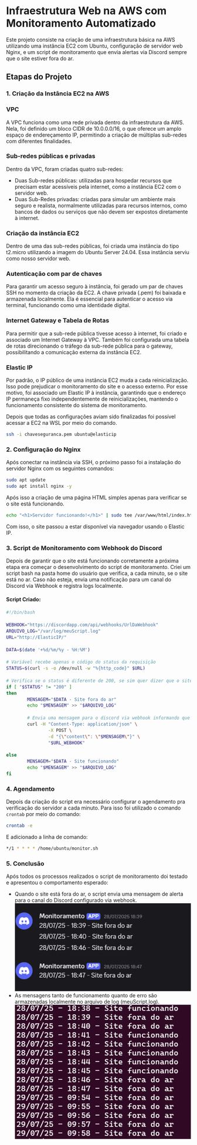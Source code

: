 # Infraestrutura Web na AWS com Monitoramento Automatizado
Este projeto consiste na criação de uma infraestrutura básica na AWS utilizando uma instância EC2 com Ubuntu, configuração de servidor web Nginx, e um script de monitoramento que envia alertas via Discord sempre que o site estiver fora do ar.

## Etapas do Projeto

### 1. Criação da Instância EC2 na AWS
### VPC
A VPC funciona como uma rede privada dentro da infraestrutura da AWS. Nela, foi definido um bloco CIDR de 10.0.0.0/16, o que oferece um amplo espaço de endereçamento IP, permitindo a criação de múltiplas sub-redes com diferentes finalidades.

### Sub-redes públicas e privadas
Dentro da VPC, foram criadas quatro sub-redes:
- Duas Sub-redes públicas: utilizadas para hospedar recursos que precisam estar acessíveis pela internet, como a instância EC2 com o servidor web.
- Duas Sub-Redes privadas: criadas para simular um ambiente mais seguro e realista, normalmente utilizadas para recursos internos, como bancos de dados ou serviços que não devem ser expostos diretamente à internet.
  
### Criação da instância EC2
Dentro de uma das sub-redes públicas, foi criada uma instância do tipo t2.micro utilizando a imagem do Ubuntu Server 24.04. Essa instância serviu como nosso servidor web.

### Autenticação com par de chaves
Para garantir um acesso seguro à instância, foi gerado um par de chaves SSH no momento da criação da EC2. A chave privada (.pem) foi baixada e armazenada localmente. Ela é essencial para autenticar o acesso via terminal, funcionando como uma identidade digital.

### Internet Gateway e Tabela de Rotas
Para permitir que a sub-rede pública tivesse acesso à internet, foi criado e associado um Internet Gateway à VPC. Também foi configurada uma tabela de rotas direcionando o tráfego da sub-rede pública para o gateway, possibilitando a comunicação externa da instância EC2.

### Elastic IP
Por padrão, o IP público de uma instância EC2 muda a cada reinicialização. Isso pode prejudicar o monitoramento do site e o acesso externo. Por esse motivo, foi associado um Elastic IP à instância, garantindo que o endereço IP permaneça fixo independentemente de reinicializações, mantendo o funcionamento consistente do sistema de monitoramento.

Depois que todas as configurações aviam sido finalizadas foi possível acessar a EC2 na WSL por meio do comando.
```bash
ssh -i chaveseguranca.pem ubuntu@elasticip
```

### 2. Configuração do Nginx
Após conectar na instância via SSH, o próximo passo foi a instalação do servidor Nginx com os seguintes comandos:
```bash
sudo apt update
sudo apt install nginx -y
```

Após isso a criação de uma página HTML simples apenas para verificar se o site está funcionando.

```bash
echo "<h1>Servidor funcionando!</h1>" | sudo tee /var/www/html/index.html
```

Com isso, o site passou a estar disponível via navegador usando o Elastic IP.

### 3. Script de Monitoramento com Webhook do Discord
Depois de garantir que o site está funcionando corretamente a próxima etapa era começar o desenvolvimento do script de monitoramento.
Criei um script bash na pasta home do usuário que verifica, a cada minuto, se o site está no ar. Caso não esteja, envia uma notificação para um canal do Discord via Webhook e registra logs localmente.

#### Script Criado:
```bash
#!/bin/bash

WEBHOOK="https://discordapp.com/api/webhooks/UrlDaWebhook"
ARQUIVO_LOG="/var/log/meuScript.log"
URL="http://ElasticIP/"

DATA=$(date '+%d/%m/%y - %H:%M')

# Variável recebe apenas o código do status da requisição
STATUS=$(curl -s -o /dev/null -w "%{http_code}" $URL)

# Verifica se o status é diferente de 200, se sim quer dizer que o site está fora do ar
if [ "$STATUS" != "200" ]
then
        MENSAGEM="$DATA - Site fora do ar"
        echo "$MENSAGEM" >> "$ARQUIVO_LOG"

        # Envia uma mensagem para o discord via webhook informando que site está fora do ar
        curl -H "Content-Type: application/json" \
                -X POST \
                -d "{\"content\": \"$MENSAGEM\"}" \
                "$URL_WEBHOOK"

else
        MENSAGEM="$DATA - Site funcionando"
        echo "$MENSAGEM" >> "$ARQUIVO_LOG"
fi
```

### 4. Agendamento 
Depois da criação do script era necessário configurar o agendamento pra verificação do servidor a cada minuto.
Para isso foi utilizado o comando `crontab` por meio do comando:
```bash
crontab -e
```
E adicionado a linha de comando:
```bash
*/1 * * * * /home/ubuntu/monitor.sh
```

### 5. Conclusão
Após todos os processos realizados o script de monitoramento doi testado e apresentou o comportamento esperado:
- Quando o site está fora do ar, o script envia uma mensagem de alerta para o canal do Discord configurado via webhook.
![print](imagens/alertas-script.png)
- As mensagens tanto de funcionamento quanto de erro são armazenadas localmente no arquivo de log (meuScript.log).
![print](imagens/mensagens-log.png)

